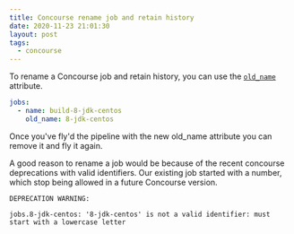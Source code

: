 ```yaml
---
title: Concourse rename job and retain history
date: 2020-11-23 21:01:30
layout: post
tags:
  - concourse
---
```


To rename a Concourse job and retain history, you can use the [`old_name`](https://concourse-ci.org/jobs.html#schema.job.old_name) attribute.

```yaml
jobs:
  - name: build-8-jdk-centos
    old_name: 8-jdk-centos
```

Once you've fly'd the pipeline with the new old_name attribute you can remove it and fly it again.

A good reason to rename a job would be because of the recent concourse deprecations with valid identifiers. Our existing job started with a number, which stop being allowed in a future Concourse version.

```
DEPRECATION WARNING:

jobs.8-jdk-centos: '8-jdk-centos' is not a valid identifier: must start with a lowercase letter
```
